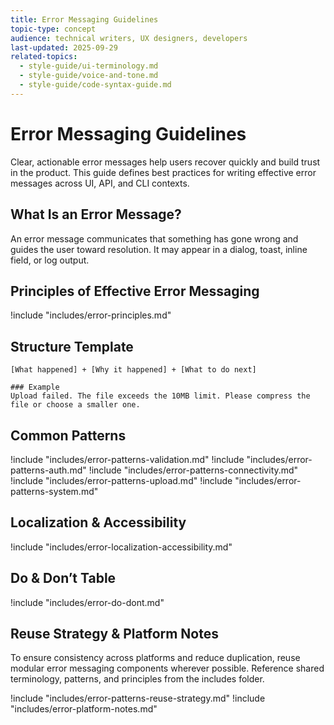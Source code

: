 ```yaml
---
title: Error Messaging Guidelines
topic-type: concept
audience: technical writers, UX designers, developers
last-updated: 2025-09-29
related-topics:
  - style-guide/ui-terminology.md
  - style-guide/voice-and-tone.md
  - style-guide/code-syntax-guide.md
---
```


# Error Messaging Guidelines

Clear, actionable error messages help users recover quickly and build trust in the product. This guide defines best practices for writing effective error messages across UI, API, and CLI contexts.

## What Is an Error Message?

An error message communicates that something has gone wrong and guides the user toward resolution. It may appear in a dialog, toast, inline field, or log output.

## Principles of Effective Error Messaging

!include "includes/error-principles.md"

## Structure Template

```text
[What happened] + [Why it happened] + [What to do next]

### Example
Upload failed. The file exceeds the 10MB limit. Please compress the file or choose a smaller one.
```

## Common Patterns

!include "includes/error-patterns-validation.md"
!include "includes/error-patterns-auth.md"
!include "includes/error-patterns-connectivity.md"
!include "includes/error-patterns-upload.md"
!include "includes/error-patterns-system.md"

## Localization & Accessibility

!include "includes/error-localization-accessibility.md"

## Do & Don’t Table

!include "includes/error-do-dont.md"

## Reuse Strategy & Platform Notes

To ensure consistency across platforms and reduce duplication, reuse modular error messaging components wherever possible. Reference shared terminology, patterns, and principles from the includes folder.

!include "includes/error-patterns-reuse-strategy.md"
!include "includes/error-platform-notes.md"
